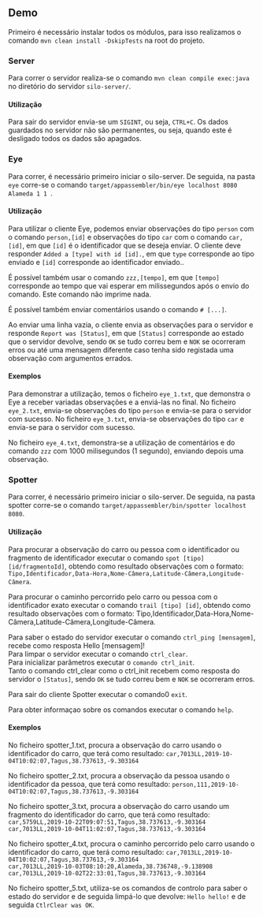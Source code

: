 

## Demo

Primeiro é necessário instalar todos os módulos, para isso realizamos o comando `mvn clean install -DskipTests` na root do projeto.

### Server
Para correr o servidor realiza-se o comando `mvn clean compile exec:java` no diretório do servidor `silo-server/`.

#### Utilização
Para sair do servidor envia-se um `SIGINT`, ou seja, `CTRL+C`. Os dados guardados no servidor não são permanentes, ou seja, quando este é desligado todos os dados são apagados.

### Eye

Para correr, é necessário primeiro iniciar o silo-server.
De seguida, na pasta `eye` corre-se o comando `target/appassembler/bin/eye localhost 8080 Alameda 1 1 `.

#### Utilização

Para utilizar o cliente Eye, podemos enviar observações do tipo `person` com o comando `person,[id]`
 e observações do tipo `car` com o comando `car,[id]`, em que `[id]` é o identificador que se deseja enviar. 
 O cliente deve responder `Added a [type] with id [id].`, 
 em que `type` corresponde ao tipo enviado e `[id]` corresponde ao identificador enviado..
 
É possível também usar o comando `zzz,[tempo]`, em que `[tempo]` corresponde ao tempo que vai esperar 
em milissegundos após o envio do comando. Este comando não imprime nada.

É possível também enviar comentários usando o comando `# [...]`.

Ao enviar uma linha vazia, o cliente envia as observações para o servidor e responde `Report was [Status]`,
 em que `[Status]` corresponde ao estado que o servidor devolve, sendo `OK` se tudo correu bem e 
 `NOK` se ocorreram erros ou até uma mensagem diferente caso tenha sido registada uma observação com
 argumentos errados.

#### Exemplos

Para demonstrar a utilização, temos o ficheiro `eye_1.txt`, que demonstra o Eye a receber variadas observações e a enviá-las no final.
No ficheiro `eye_2.txt`, envia-se observações do tipo `person` e envia-se para o servidor com sucesso.
No ficheiro `eye_3.txt`, envia-se observações do tipo `car` e envia-se para o servidor com sucesso.

No ficheiro `eye_4.txt`, demonstra-se a utilização de comentários e do comando `zzz` com 1000 milisegundos (1 segundo), enviando depois uma observação.

### Spotter

Para correr, é necessário primeiro iniciar o silo-server. De seguida, na pasta spotter corre-se o comando `target/appassembler/bin/spotter localhost 8080`.

#### Utilização

Para procurar a observação do carro ou pessoa com o identificador ou fragmento de identificador executar o comando `spot [tipo] [id/fragmentoId]`, obtendo como resultado observações com o formato: `Tipo,Identificador,Data-Hora,Nome-Câmera,Latitude-Câmera,Longitude-Câmera`.

Para procurar o caminho percorrido pelo carro ou pessoa com o identificador exato executar o comando `trail [tipo] [id]`, obtendo como resultado observações com o formato: Tipo,Identificador,Data-Hora,Nome-Câmera,Latitude-Câmera,Longitude-Câmera.

Para saber o estado do servidor executar o comando `ctrl_ping [mensagem]`, recebe como resposta Hello [mensagem]!</br>
Para limpar o servidor executar o comando `ctrl_clear`.</br>
Para inicializar parâmetros executar o `comando ctrl_init`.</br>
Tanto o comando ctrl_clear como o ctrl_init recebem como resposta do servidor o `[Status]`, sendo `OK` se tudo correu bem e `NOK` se ocorreram erros.

Para sair do cliente Spotter executar o comando0 `exit`.

Para obter informaçao sobre os comandos executar o comando `help`.

#### Exemplos

No ficheiro spotter_1.txt, procura a observação do carro usando o identificador do carro, que terá como resultado: 
`car,7013LL,2019-10-04T10:02:07,Tagus,38.737613,-9.303164`</br>

No ficheiro spotter_2.txt, procura a observação da pessoa usando o identificador da pessoa, que terá como resultado: 
`person,111,2019-10-04T10:02:07,Tagus,38.737613,-9.303164`</br>

No ficheiro spotter_3.txt, procura a observação do carro usando um fragmento do identificador do carro, que terá como resultado: `car,5759LL,2019-10-22T09:07:51,Tagus,38.737613,-9.303164`</br>
`car,7013LL,2019-10-04T11:02:07,Tagus,38.737613,-9.303164`</br>

No ficheiro spotter_4.txt, procura o caminho percorrido pelo carro usando o identificador do carro, que terá como resultado: 
`car,7013LL,2019-10-04T10:02:07,Tagus,38.737613,-9.303164`</br>
`car,7013LL,2019-10-03T08:10:20,Alameda,38.736748,-9.138908`</br>
`car,7013LL,2019-10-02T22:33:01,Tagus,38.737613,-9.303164`</br>

No ficheiro spotter_5.txt, utiliza-se os comandos de controlo para saber o estado do servidor e de seguida limpá-lo que devolve: `Hello hello!` e de seguida `CtlrClear was OK`.

